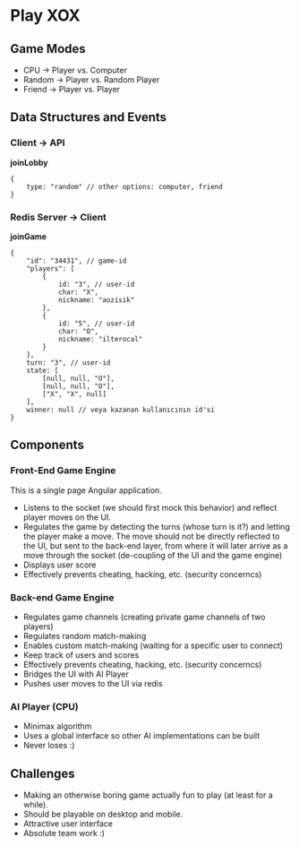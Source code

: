# Play XOX

## Game Modes

+ CPU -> Player vs. Computer
+ Random -> Player vs. Random Player
+ Friend -> Player vs. Player

## Data Structures and Events

### Client -> API

**joinLobby**

	{
		type: "random" // other options: computer, friend
	}

### Redis Server -> Client

**joinGame**

	{
		"id": "34431", // game-id
		"players": [
			{
				id: "3", // user-id
				char: "X",
				nickname: "aozisik"
			},
			{
				id: "5", // user-id
				char: "O",
				nickname: "ilterocal"
			}			
		],
		turn: "3", // user-id
		state: [
			[null, null, "O"],
			[null, null, "O"],
			["X", "X", null]
		],
		winner: null // veya kazanan kullanıcının id'si
	}




## Components

### Front-End Game Engine

This is a single page Angular application.

* Listens to the socket (we should first mock this behavior) and reflect player moves on the UI. 
* Regulates the game by detecting the turns (whose turn is it?) and letting the player make a move. The move should not be directly reflected to the UI, but sent to the back-end layer, from where it will later arrive as a move through the socket (de-coupling of the UI and the game engine)
* Displays user score
* Effectively prevents cheating, hacking, etc. (security concerncs)

### Back-end Game Engine

* Regulates game channels (creating private game channels of two players)
* Regulates random match-making
* Enables custom match-making (waiting for a specific user to connect)
* Keep track of users and scores
* Effectively prevents cheating, hacking, etc. (security concerncs)
* Bridges the UI with AI Player
* Pushes user moves to the UI via redis

### AI Player (CPU)

* Minimax algorithm
* Uses a global interface so other AI implementations can be built
* Never loses :)


## Challenges

* Making an otherwise boring game actually fun to play (at least for a while).
* Should be playable on desktop and mobile.
* Attractive user interface
* Absolute team work :)